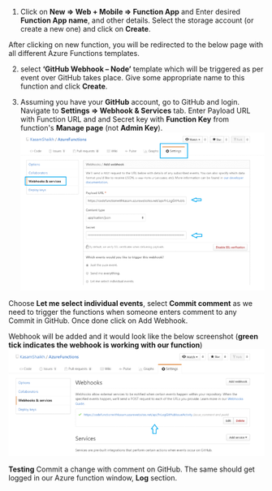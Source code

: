 1. Click on **New => Web + Mobile => Function App** and Enter desired **Function App name**, and other details. Select the storage account (or create a new one) and click on **Create**.

After clicking on new function, you will be redirected to the below page with all different Azure Functions templates.

2. select **‘GitHub Webhook – Node’** template which will be triggered as per event over GitHub takes place. Give some appropriate name to this function and click **Create**. 

3. Assuming you have your **GitHub** account, go to GitHub and login. Navigate to **Settings => Webhook & Services** tab. Enter Payload URL with Function URL and and Secret key with **Function Key** from function's **Manage page** (not **Admin Key**).
![github webhooks settings](images/Azure-Functions-7.png)

Choose **Let me select individual events**,  select **Commit comment** as we need to trigger the functions when someone enters comment to any Commit in GitHub.
Once done click on Add Webhook.

Webhook will be added and it would look like the below screenshot (**green tick indicates the webhook is working with our function**)
![github webhooks settings](images/Azure-Functions-9.png)

**Testing**
Commit a change with comment on GitHub.
The same should get logged in our Azure function window, **Log** section.

